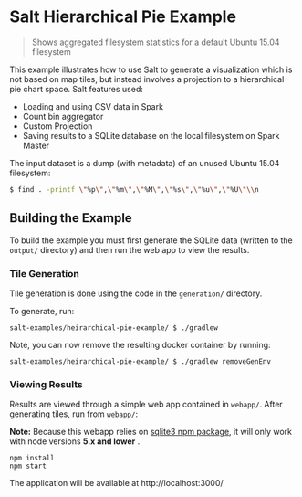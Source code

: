 # Salt Hierarchical Pie Example

> Shows aggregated filesystem statistics for a default Ubuntu 15.04 filesystem

This example illustrates how to use Salt to generate a visualization which is not based on map tiles, but instead involves a projection to a hierarchical pie chart space. Salt features used:

 - Loading and using CSV data in Spark
 - Count bin aggregator
 - Custom Projection
 - Saving results to a SQLite database on the local filesystem on Spark Master

The input dataset is a dump (with metadata) of an unused Ubuntu 15.04 filesystem:

```bash
$ find . -printf \"%p\",\"%m\",\"%M\",\"%s\",\"%u\",\"%U\"\\n
```

## Building the Example

To build the example you must first generate the SQLite data (written to the `output/` directory) and then run the web app to view the results.

### Tile Generation

Tile generation is done using the code in the `generation/` directory.

To generate, run:
```
salt-examples/heirarchical-pie-example/ $ ./gradlew
```

Note, you can now remove the resulting docker container by running:
```
salt-examples/heirarchical-pie-example/ $ ./gradlew removeGenEnv
```

### Viewing Results

Results are viewed through a simple web app contained in `webapp/`. After generating tiles, run from `webapp/`:

**Note:** Because this webapp relies on [sqlite3 npm package](https://www.npmjs.com/package/sqlite3), it will only work with node versions **5.x and lower** .
```
npm install
npm start
```

The application will be available at http://localhost:3000/
